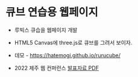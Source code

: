 # 큐브 연습용 웹페이지

* 루빅스 큐습을 웹페이지 개발
* HTML5 Canvas에 three.js로 큐브를 그려서 보이자.

* 데모 - https://hatemogi.github.io/rurucube/
* 2022 제주 웹 컨퍼런스 [발표자료 PDF](https://hatemogi.github.io/rurucube/slide.pdf)
